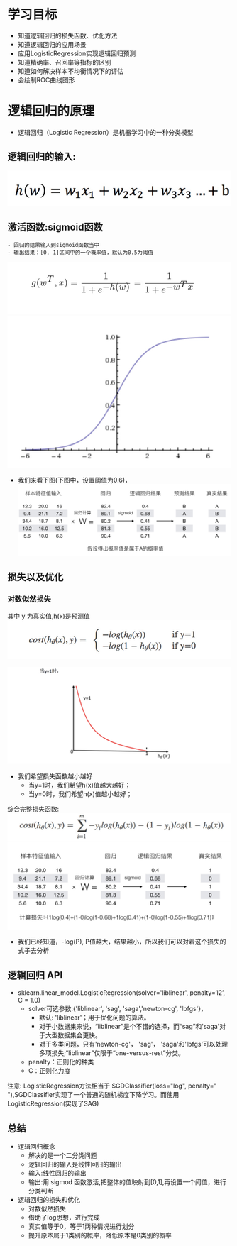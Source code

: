 # 学习目标
- 知道逻辑回归的损失函数、优化方法
- 知道逻辑回归的应用场景
- 应用LogisticRegression实现逻辑回归预测
- 知道精确率、召回率等指标的区别
- 知道如何解决样本不均衡情况下的评估
- 会绘制ROC曲线图形

# 逻辑回归的原理
- 逻辑回归（Logistic Regression）是机器学习中的一种分类模型

## 逻辑回归的输入:
![avatar](../source/54.jpg)

## 激活函数:sigmoid函数
    - 回归的结果输入到sigmoid函数当中
    - 输出结果：[0, 1]区间中的一个概率值，默认为0.5为阈值
![avatar](../source/55.jpg)
![avatar](../source/56.jpg)

- 我们来看下图(下图中，设置阈值为0.6)，
![avatar](../source/57.jpg)

## 损失以及优化

### 对数似然损失
其中 y 为真实值,h(x)是预测值
![avatar](../source/58.jpg)

![avatar](../source/59.jpg)

- 我们希望损失函数越小越好
    - 当y=1时，我们希望h(x)值越大越好；
    - 当y=0时，我们希望h(x)值越小越好；
    
综合完整损失函数:
![avatar](../source/60.jpg)
![avatar](../source/61.jpg)

- 我们已经知道，-log(P), P值越大，结果越小，所以我们可以对着这个损失的式子去分析


## 逻辑回归 API
- sklearn.linear_model.LogisticRegression(solver='liblinear', penalty=‘l2’, C = 1.0)
    - solver可选参数:{'liblinear', 'sag', 'saga','newton-cg', 'lbfgs'}，
        - 默认: 'liblinear'；用于优化问题的算法。
        - 对于小数据集来说，“liblinear”是个不错的选择，而“sag”和'saga'对于大型数据集会更快。
        - 对于多类问题，只有'newton-cg'， 'sag'， 'saga'和'lbfgs'可以处理多项损失;“liblinear”仅限于“one-versus-rest”分类。
    - penalty：正则化的种类
    - C：正则化力度
    
注意:
LogisticRegression方法相当于 SGDClassifier(loss="log", penalty=" "),SGDClassifier实现了一个普通的随机梯度下降学习。而使用LogisticRegression(实现了SAG)

## 总结
- 逻辑回归概念
    - 解决的是一个二分类问题
    - 逻辑回归的输入是线性回归的输出
    - 输入:线性回归的输出
    - 输出:用 sigmod 函数激活,把整体的值映射到[0,1],再设置一个阈值，进行分类判断
- 逻辑回归的损失和优化
    - 对数似然损失
    - 借助了log思想，进行完成
    - 真实值等于0，等于1两种情况进行划分
    - 提升原本属于1类别的概率，降低原本是0类别的概率































